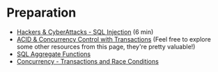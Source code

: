 # Preparation

- [Hackers & CyberAttacks - SQL Injection](https://youtu.be/_GzE99AmAQU?t=376) (6 min)
- [ACID & Concurrency Control with Transactions](https://mariadb.com/docs/general-resources/database-theory/acid-concurrency-control-with-transactions) (Feel free to explore some other resources from this page, they're pretty valuable!)
- [SQL Aggregate Functions](https://www.sqltutorial.org/sql-aggregate-functions/)
- [Concurrency - Transactions and Race Conditions](https://cs50.harvard.edu/sql/notes/5/#concurrency)
